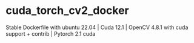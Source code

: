 # cuda_torch_cv2_docker
Stable Dockerfile with ubuntu 22.04 | Cuda 12.1 | OpenCV 4.8.1 with cuda support + contrib | Pytorch 2.1 cuda
